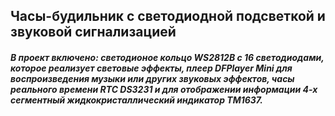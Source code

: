## Часы-будильник с светодиодной подсветкой и звуковой сигнализацией

##### В проект включено: светодионое кольцо **WS2812B** с 16 светодиодами, которое реализует световые эффекты, плеер **DFPlayer Mini** для воспроизведения музыки или других звуковых эффектов, часы реального времени **RTC DS3231** и для отображении информации 4-х сегментный жидкокристаллический индикатор **TM1637**.
